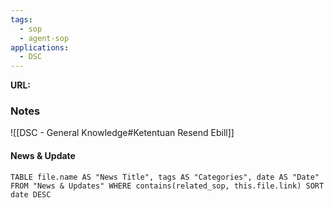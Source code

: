 ```yaml
---
tags:
  - sop
  - agent-sop
applications:
  - DSC
---
```

**URL:**

### Notes

![[DSC - General Knowledge#Ketentuan Resend Ebill]]


#### News & Update
```dataview
TABLE file.name AS "News Title", tags AS "Categories", date AS "Date" FROM "News & Updates" WHERE contains(related_sop, this.file.link) SORT date DESC
```

